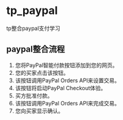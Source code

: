 # tp_paypal
tp整合paypal支付学习

## paypal整合流程
1. 您将PayPal智能付款按钮添加到您的网页。
2. 您的买家点击该按钮。
3. 该按钮调用PayPal Orders API来设置交易。
4. 该按钮将启动PayPal Checkout体验。
5. 买方批准付款。
6. 该按钮调用PayPal Orders API来完成交易。
7. 您向买家显示确认。